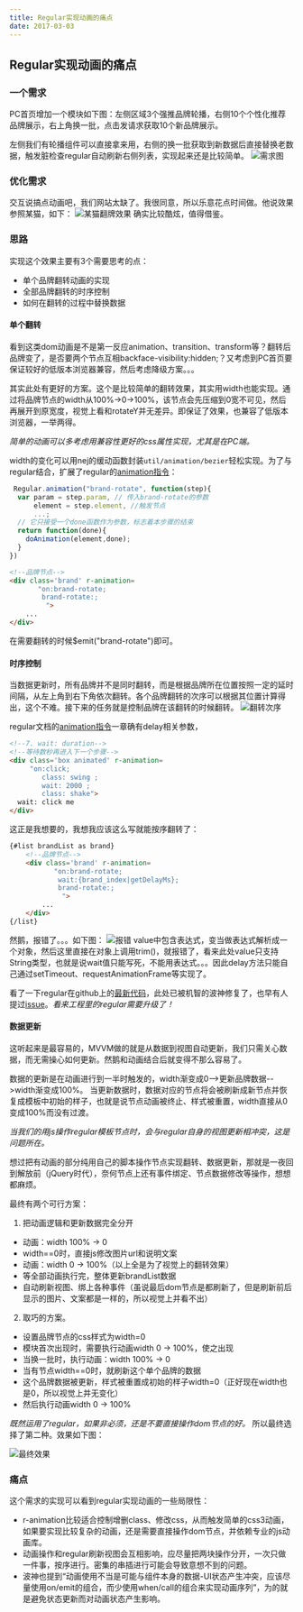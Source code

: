 ```yaml
---
title: Regular实现动画的痛点
date: 2017-03-03
---
```


## Regular实现动画的痛点
### 一个需求
PC首页增加一个模块如下图：左侧区域3个强推品牌轮播，右侧10个个性化推荐品牌展示，右上角换一批，点击发请求获取10个新品牌展示。

<!-- more -->

左侧我们有轮播组件可以直接拿来用，右侧的换一批获取到新数据后直接替换老数据，触发脏检查regular自动刷新右侧列表，实现起来还是比较简单。
![需求图](https://haitao.nos.netease.com/269e605c-de3b-4e7a-ae7a-eb5e254f6be4.png)
### 优化需求
交互说搞点动画吧，我们网站太缺了。我很同意，所以乐意花点时间做。他说效果参照某猫，如下：
![某猫翻牌效果](https://haitao.nos.netease.com/39974273-d4f4-4579-a51a-c67b019c5681.gif)
确实比较酷炫，值得借鉴。
### 思路
实现这个效果主要有3个需要思考的点：
- 单个品牌翻转动画的实现
- 全部品牌翻转的时序控制
- 如何在翻转的过程中替换数据
#### 单个翻转
看到这类dom动画是不是第一反应animation、transition、transform等？翻转后品牌变了，是否要两个节点互相backface-visibility:hidden;？又考虑到PC首页要保证较好的低版本浏览器兼容，然后考虑降级方案。。。

其实此处有更好的方案。这个是比较简单的翻转效果，其实用width也能实现。通过将品牌节点的width从100%->0->100%，该节点会先压缩到0宽不可见，然后再展开到原宽度，视觉上看和rotateY并无差异。即保证了效果，也兼容了低版本浏览器，一举两得。

*简单的动画可以多考虑用兼容性更好的css属性实现，尤其是在PC端。*

width的变化可以用nej的缓动函数封装`util/animation/bezier`轻松实现。为了与regular结合，扩展了regular的[animation指令](http://regularjs.github.io/guide/zh/basic/animation.html)：

``` javascript
 Regular.animation("brand-rotate", function(step){
  var param = step.param, // 传入brand-rotate的参数
      element = step.element, //触发节点
      ...;
  // 它只接受一个done函数作为参数，标志着本步骤的结束
  return function(done){ 
    doAnimation(element,done);
  }
})
```
``` html
<!--品牌节点-->
<div class='brand' r-animation=
       "on:brand-rotate;
        brand-rotate:;
         ">
    ...
</div>
```
在需要翻转的时候$emit("brand-rotate")即可。

#### 时序控制
当数据更新时，所有品牌并不是同时翻转，而是根据品牌所在位置按照一定的延时间隔，从左上角到右下角依次翻转。各个品牌翻转的次序可以根据其位置计算得出，这个不难。接下来的任务就是控制品牌在该翻转的时候翻转。
![翻转次序](https://haitao.nos.netease.com/326ffc51-d7ac-44bb-8bc2-a33c67b2b98f.png)

regular文档的[animation指令](http://regularjs.github.io/guide/zh/basic/animation.html)一章确有delay相关参数，
``` html
<!--7. wait: duration-->
<!--等待数秒再进入下一个步骤-->
<div class='box animated' r-animation=
     "on:click; 
        class: swing ;
        wait: 2000 ;
        class: shake">
  wait: click me
</div>
```
这正是我想要的，我想我应该这么写就能按序翻转了：
``` html
{#list brandList as brand}
    <!--品牌节点-->
    <div class='brand' r-animation=
           "on:brand-rotate;
            wait:{brand_index|getDelayMs};
            brand-rotate:;
             ">
        ...
    </div>
{/list}
```
然鹅，报错了。。。如下图：
![报错](https://haitao.nos.netease.com/fefa5f57-c6bb-48b9-aba6-cebb3d6ca2d7.png)
value中包含表达式，变当做表达式解析成一个对象，然后这里直接在对象上调用trim()，就报错了，看来此处value只支持String类型，也就是说wait值只能写死，不能用表达式。。。因此delay方法只能自己通过setTimeout、requestAnimationFrame等实现了。

看了一下regular在github上的[最新代码](https://github.com/regularjs/regular/blob/master/src/directive/animation.js#L147)，此处已被机智的波神修复了，也早有人提过[issue](https://github.com/regularjs/regular/issues/61)。*看来工程里的regular需要升级了！*

#### 数据更新
这听起来是最容易的，MVVM做的就是从数据到视图自动更新，我们只需关心数据，而无需操心如何更新。然鹅和动画结合后就变得不那么容易了。

数据的更新是在动画进行到一半时触发的，width渐变成0-->更新品牌数据-->width渐变成100%。
当更新数据时，数据对应的节点将会被刷新成新节点并恢复成模板中初始的样子，也就是说节点动画被终止、样式被重置，width直接从0变成100%而没有过渡。

*当我们的用js操作regular模板节点时，会与regular自身的视图更新相冲突，这是问题所在。*

想过把有动画的部分纯用自己的脚本操作节点实现翻转、数据更新，那就是一夜回到解放前（jQuery时代），奈何节点上还有事件绑定、节点数据修改等操作，想想都麻烦。

最终有两个可行方案：
1. 把动画逻辑和更新数据完全分开
- 动画：width 100% -> 0
- width==0时，直接js修改图片url和说明文案
- 动画：width 0 -> 100%（以上全是为了视觉上的翻转效果）
- 等全部动画执行完，整体更新brandList数据
- 自动刷新视图、绑上各种事件（虽说最后dom节点是都刷新了，但是刷新前后显示的图片、文案都是一样的，所以视觉上并看不出）

2. 取巧的方案。
- 设置品牌节点的css样式为width=0
- 模块首次出现时，需要执行动画width 0 -> 100%，使之出现
- 当换一批时，执行动画：width 100% -> 0
- 当有节点width==0时，就刷新这个单个品牌的数据
- 这个品牌数据被更新，样式被重置成初始的样子width=0（正好现在width也是0，所以视觉上并无变化）
- 然后执行动画width 0 -> 100%

*既然运用了regular，如果非必须，还是不要直接操作dom节点的好。* 所以最终选择了第二种。效果如下图：

![最终效果](https://haitao.nos.netease.com/6fd2446a-1feb-437c-b644-1d3b638923ee.gif)

### 痛点

这个需求的实现可以看到regular实现动画的一些局限性：
- r-animation比较适合控制增删class、修改css，从而触发简单的css3动画，如果要实现比较复杂的动画，还是需要直接操作dom节点，并依赖专业的js动画库。
- 动画操作和regular刷新视图会互相影响，应尽量把两块操作分开，一次只做一件事，按序进行。密集的串插进行可能会导致意想不到的问题。
- 波神也提到“动画使用不当是可能与组件本身的数据-UI状态产生冲突，应该尽量使用on/emit的组合，而少使用when/call的组合来实现动画序列”，为的就是避免状态更新而对动画状态产生影响。

